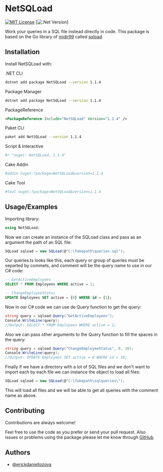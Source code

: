 
# NetSQLoad
[![MIT License](https://img.shields.io/badge/License-MIT-green.svg)](https://choosealicense.com/licenses/mit/)
[![.Net Version](https://img.shields.io/badge/.Net-7.0-blue)]

Work your queries in a SQL file instead directly in code. This package is based on the Go library of [midir99](https://github.com/midir99) called [sqload](https://github.com/midir99/sqload).

## Installation

Install NetSQLoad with: 

.NET CLI

```bash
dotnet add package NetSQLoad --version 1.1.4
```

Package Manager

```bash
dotnet add package NetSQLoad --version 1.1.4
```

PackageReference

```XML
<PackageReference Include="NetSQLoad" Version="1.1.4" />
```

Paket CLI

```bash
paket add NetSQLoad --version 1.1.4
```

Script & Interactive

```bash
#r "nuget: NetSQLoad, 1.1.4"
```

Cake Addin

```bash
#addin nuget:?package=NetSQLoad&version=1.1.4
```

Cake Tool

```bash
#tool nuget:?package=NetSQLoad&version=1.1.4
```
## Usage/Examples
Importing library:
```csharp
using NetSQLoad;
```

Now we can create an instance of the SQLoad class and pass as an argument the path of an SQL file:
```csharp
SQLoad sqload = new SQLoad(@"C:\fakepath\queries.sql");
```

Our queries.ts looks like this, each query or group of queries must be separted by commets, and comment will be the query name to use in our C# code:
```sql
-- GetActiveEmployees
SELECT * FROM Employees WHERE active = 1;

-- ChangeEmployeeStatus
UPDATE Employees SET active = {0} WHERE id = {1};
```

Now in our C# code we can use de Query function to get the query:
```csharp
string query = sqload.Query("GetActiveEmployees");
Console.WriteLine(query);
//Output: SELECT * FROM Employees WHERE active = 1;
```

Also we can pass other arguments to the Query function to fill the spaces in the query:
```csharp
string query = sqload.Query("ChangeEmployeeStatus", 0, 10);
Console.WriteLine(query);
//Output: UPDATE Employees SET active = 0 WHERE id = 10;
```

Finally if we have a directory with a lot of SQL files and we don't want to import each by each file we can instance the object to load all files:
```csharp
SQLoad sqload = new SQLoad(@"C:\fakepath\sqlqueries\");
```
This will load all files and we will be able to get all queries with the comment name as above.
## Contributing

Contributions are always welcome!

Feel free to use the code as you prefer or send your pull request. Also issues or problems using the package please let me know through [GitHub](https://github.com/erickdaniellozoya/NetSQLoad).


## Authors

- [@erickdaniellozoya](https://github.com/erickdaniellozoya)

